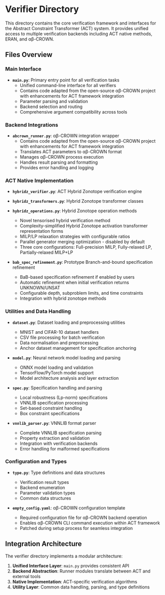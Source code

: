 # Verifier Directory

This directory contains the core verification framework and interfaces for the Abstract Constraint Transformer (ACT) system. It provides unified access to multiple verification backends including ACT native methods, ERAN, and αβ-CROWN.

## Files Overview

### Main Interface
- **`main.py`**: Primary entry point for all verification tasks
  - Unified command-line interface for all verifiers
  - Contains code adapted from the open-source αβ-CROWN project with enhancements for ACT framework integration
  - Parameter parsing and validation
  - Backend selection and routing
  - Comprehensive argument compatibility across tools

### Backend Integrations
- **`abcrown_runner.py`**: αβ-CROWN integration wrapper
  - Contains code adapted from the open-source αβ-CROWN project with enhancements for ACT framework integration
  - Translates ACT parameters to αβ-CROWN format
  - Manages αβ-CROWN process execution
  - Handles result parsing and formatting
  - Provides error handling and logging

### ACT Native Implementation
- **`hybridz_verifier.py`**: ACT Hybrid Zonotope verification engine
- **`hybridz_transformers.py`**: Hybrid Zonotope transformer classes  
- **`hybridz_operations.py`**: Hybrid Zonotope operation methods
  - Novel tensorised hybrid verification method
  - Complexity-simplified Hybrid Zonotope activation transformer representation forms
  - MILP/LP relaxation strategies with configurable ratios
  - Parallel generator merging optimization - disabled by default
  - Three core configurations: Full-precision MILP, Fully-relaxed LP, Partially-relaxed MILP+LP

- **`bab_spec_refinement.py`**: Prototype Branch-and-bound specification refinement
  - BaB-based specification refinement if enabled by users
  - Automatic refinement when initial verification returns UNKNOWN/UNSAT
  - Configurable depth, subproblem limits, and time constraints
  - Integration with hybrid zonotope methods

### Utilities and Data Handling
- **`dataset.py`**: Dataset loading and preprocessing utilities
  - MNIST and CIFAR-10 dataset handlers
  - CSV file processing for batch verification
  - Data normalisation and preprocessing
  - Anchor dataset management for specification anchoring

- **`model.py`**: Neural network model loading and parsing
  - ONNX model loading and validation
  - TensorFlow/PyTorch model support
  - Model architecture analysis and layer extraction

- **`spec.py`**: Specification handling and parsing
  - Local robustness (Lp-norm) specifications
  - VNNLIB specification processing
  - Set-based constraint handling
  - Box constraint specifications

- **`vnnlib_parser.py`**: VNNLIB format parser
  - Complete VNNLIB specification parsing
  - Property extraction and validation
  - Integration with verification backends
  - Error handling for malformed specifications

### Configuration and Types
- **`type.py`**: Type definitions and data structures
  - Verification result types
  - Backend enumeration
  - Parameter validation types
  - Common data structures

- **`empty_config.yaml`**: αβ-CROWN configuration template
  - Required configuration file for αβ-CROWN backend operation
  - Enables αβ-CROWN CLI command execution within ACT framework
  - Patched during setup process for seamless integration


## Integration Architecture

The verifier directory implements a modular architecture:

1. **Unified Interface Layer**: `main.py` provides consistent API
2. **Backend Abstraction**: Runner modules translate between ACT and external tools
3. **Native Implementation**: ACT-specific verification algorithms
4. **Utility Layer**: Common data handling, parsing, and type definitions